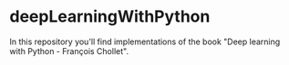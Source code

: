 # deepLearningWithPython
In this repository you'll find implementations of the book "Deep learning with Python - François Chollet". 
